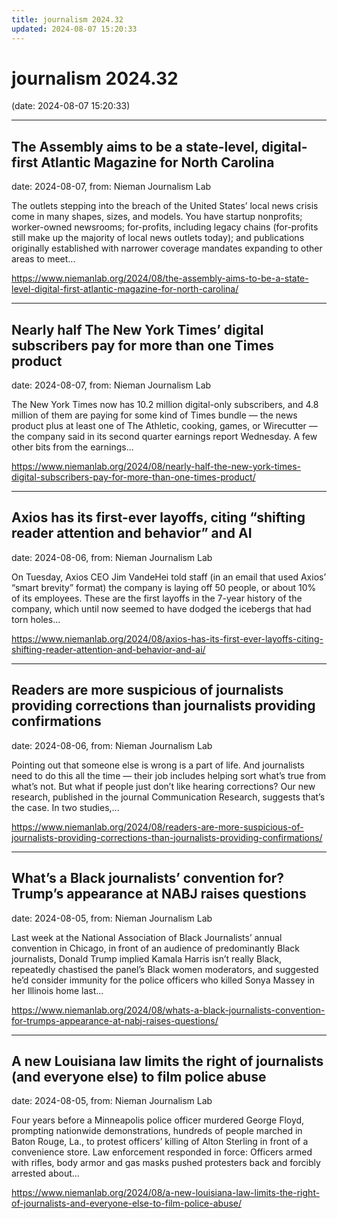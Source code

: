 ```yaml
---
title: journalism 2024.32
updated: 2024-08-07 15:20:33
---
```


# journalism 2024.32

(date: 2024-08-07 15:20:33)

---

## The Assembly aims to be a state-level, digital-first Atlantic Magazine for North Carolina

date: 2024-08-07, from: Nieman Journalism Lab

The outlets stepping into the breach of the United States’ local news crisis come in many shapes, sizes, and models. You have startup nonprofits; worker-owned newsrooms; for-profits, including legacy chains (for-profits still make up the majority of local news outlets today); and publications originally established with narrower coverage mandates expanding to other areas to meet... 

<https://www.niemanlab.org/2024/08/the-assembly-aims-to-be-a-state-level-digital-first-atlantic-magazine-for-north-carolina/>

---

## Nearly half The New York Times’ digital subscribers pay for more than one Times product

date: 2024-08-07, from: Nieman Journalism Lab

The New York Times now has 10.2 million digital-only subscribers, and 4.8 million of them are paying for some kind of Times bundle — the news product plus at least one of The Athletic, cooking, games, or Wirecutter — the company said in its second quarter earnings report Wednesday. A few other bits from the earnings... 

<https://www.niemanlab.org/2024/08/nearly-half-the-new-york-times-digital-subscribers-pay-for-more-than-one-times-product/>

---

## Axios has its first-ever layoffs, citing “shifting reader attention and behavior” and AI

date: 2024-08-06, from: Nieman Journalism Lab

On Tuesday, Axios CEO Jim VandeHei told staff (in an email that used Axios’ “smart brevity” format) the company is laying off 50 people, or about 10% of its employees. These are the first layoffs in the 7-year history of the company, which until now seemed to have dodged the icebergs that had torn holes... 

<https://www.niemanlab.org/2024/08/axios-has-its-first-ever-layoffs-citing-shifting-reader-attention-and-behavior-and-ai/>

---

## Readers are more suspicious of journalists providing corrections than journalists providing confirmations

date: 2024-08-06, from: Nieman Journalism Lab

Pointing out that someone else is wrong is a part of life. And journalists need to do this all the time — their job includes helping sort what’s true from what’s not. But what if people just don’t like hearing corrections? Our new research, published in the journal Communication Research, suggests that’s the case. In two studies,... 

<https://www.niemanlab.org/2024/08/readers-are-more-suspicious-of-journalists-providing-corrections-than-journalists-providing-confirmations/>

---

## What’s a Black journalists’ convention for? Trump’s appearance at NABJ raises questions

date: 2024-08-05, from: Nieman Journalism Lab

Last week at the National Association of Black Journalists&#8217; annual convention in Chicago, in front of an audience of predominantly Black journalists, Donald Trump implied Kamala Harris isn&#8217;t really Black, repeatedly chastised the panel&#8217;s Black women moderators, and suggested he&#8217;d consider immunity for the police officers who killed Sonya Massey in her Illinois home last... 

<https://www.niemanlab.org/2024/08/whats-a-black-journalists-convention-for-trumps-appearance-at-nabj-raises-questions/>

---

## A new Louisiana law limits the right of journalists (and everyone else) to film police abuse

date: 2024-08-05, from: Nieman Journalism Lab

Four years before a Minneapolis police officer murdered George Floyd, prompting nationwide demonstrations, hundreds of people marched in Baton Rouge, La., to protest officers&#8217; killing of Alton Sterling in front of a convenience store. Law enforcement responded in force: Officers armed with rifles, body armor and gas masks pushed protesters back and forcibly arrested about... 

<https://www.niemanlab.org/2024/08/a-new-louisiana-law-limits-the-right-of-journalists-and-everyone-else-to-film-police-abuse/>

